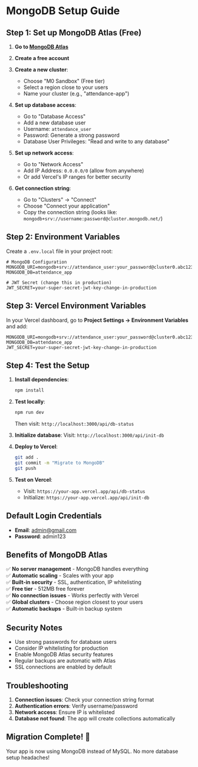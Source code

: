 # MongoDB Setup Guide

## Step 1: Set up MongoDB Atlas (Free)

1. **Go to [MongoDB Atlas](https://www.mongodb.com/atlas)**
2. **Create a free account**
3. **Create a new cluster**:
   - Choose "M0 Sandbox" (Free tier)
   - Select a region close to your users
   - Name your cluster (e.g., "attendance-app")

4. **Set up database access**:
   - Go to "Database Access"
   - Add a new database user
   - Username: `attendance_user`
   - Password: Generate a strong password
   - Database User Privileges: "Read and write to any database"

5. **Set up network access**:
   - Go to "Network Access"
   - Add IP Address: `0.0.0.0/0` (allow from anywhere)
   - Or add Vercel's IP ranges for better security

6. **Get connection string**:
   - Go to "Clusters" → "Connect"
   - Choose "Connect your application"
   - Copy the connection string (looks like: `mongodb+srv://username:password@cluster.mongodb.net/`)

## Step 2: Environment Variables

Create a `.env.local` file in your project root:

```env
# MongoDB Configuration
MONGODB_URI=mongodb+srv://attendance_user:your_password@cluster0.abc123.mongodb.net/
MONGODB_DB=attendance_app

# JWT Secret (change this in production)
JWT_SECRET=your-super-secret-jwt-key-change-in-production
```

## Step 3: Vercel Environment Variables

In your Vercel dashboard, go to **Project Settings → Environment Variables** and add:

```
MONGODB_URI=mongodb+srv://attendance_user:your_password@cluster0.abc123.mongodb.net/
MONGODB_DB=attendance_app
JWT_SECRET=your-super-secret-jwt-key-change-in-production
```

## Step 4: Test the Setup

1. **Install dependencies**:
   ```bash
   npm install
   ```

2. **Test locally**:
   ```bash
   npm run dev
   ```
   Then visit: `http://localhost:3000/api/db-status`

3. **Initialize database**:
   Visit: `http://localhost:3000/api/init-db`

4. **Deploy to Vercel**:
   ```bash
   git add .
   git commit -m "Migrate to MongoDB"
   git push
   ```

5. **Test on Vercel**:
   - Visit: `https://your-app.vercel.app/api/db-status`
   - Initialize: `https://your-app.vercel.app/api/init-db`

## Default Login Credentials

- **Email**: admin@gmail.com
- **Password**: admin123

## Benefits of MongoDB Atlas

✅ **No server management** - MongoDB handles everything  
✅ **Automatic scaling** - Scales with your app  
✅ **Built-in security** - SSL, authentication, IP whitelisting  
✅ **Free tier** - 512MB free forever  
✅ **No connection issues** - Works perfectly with Vercel  
✅ **Global clusters** - Choose region closest to your users  
✅ **Automatic backups** - Built-in backup system  

## Security Notes

- Use strong passwords for database users
- Consider IP whitelisting for production
- Enable MongoDB Atlas security features
- Regular backups are automatic with Atlas
- SSL connections are enabled by default

## Troubleshooting

1. **Connection issues**: Check your connection string format
2. **Authentication errors**: Verify username/password
3. **Network access**: Ensure IP is whitelisted
4. **Database not found**: The app will create collections automatically

## Migration Complete! 🎉

Your app is now using MongoDB instead of MySQL. No more database setup headaches!
